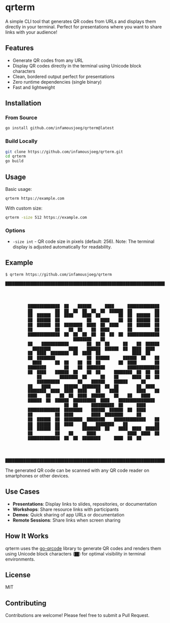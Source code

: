 # qrterm

A simple CLI tool that generates QR codes from URLs and displays them directly in your terminal. Perfect for presentations where you want to share links with your audience!

## Features

- Generate QR codes from any URL
- Display QR codes directly in the terminal using Unicode block characters
- Clean, bordered output perfect for presentations
- Zero runtime dependencies (single binary)
- Fast and lightweight

## Installation

### From Source

```bash
go install github.com/infamousjoeg/qrterm@latest
```

### Build Locally

```bash
git clone https://github.com/infamousjoeg/qrterm.git
cd qrterm
go build
```

## Usage

Basic usage:

```bash
qrterm https://example.com
```

With custom size:

```bash
qrterm -size 512 https://example.com
```

### Options

- `-size int` - QR code size in pixels (default: 256). Note: The terminal display is adjusted automatically for readability.

## Example

```bash
$ qrterm https://github.com/infamousjoeg/qrterm

██████████████████████████████████████████████████████████████████████████████████




          ██████████████  ██    ██████      ████      ██████████████
          ██          ██  ██  ██  ██  ██  ██  ██████  ██          ██
          ██  ██████  ██  ████    ████  ██        ██  ██  ██████  ██
          ██  ██████  ██            ██    ████    ██  ██  ██████  ██
          ██  ██████  ██  ████████  ████  ██  ████    ██  ██████  ██
          ██          ██    ██  ██    ██  ████        ██          ██
          ██████████████  ██  ██  ██  ██  ██  ██  ██  ██████████████
                              ████████    ██
          ██    ████████████        ██  ██  ██      ██    ██  ██████
            ████████        ████    ██████  ██████  ██  ████  ████
          ██  ████  ████████  ██  ████  ██              ████  ██
          ██  ████████              ██  ██████      ██████  ██    ██
            ████      ██  ██    ██  ██  ██        ██  ████        ██
          ████████        ██    ██  ████████          ██████████████
          ██  ████    ██████  ██    ██  ██      ████████  ██  ██  ██
              ██        ████████  ██      ██    ██      ████  ██  ██
              ██████████        ██    ██████    ██████      ██
          ██    ████      ██████  ████████  ██  ██        ██  ████
          ████████  ████  ████  ████    ██    ████        ████    ██
          ████    ██    ██  ██  ████  ██████    ██    ██    ████
          ██████  ██  ██████  ██████████  ████    ████████████████
                          ██  ██      ██████████  ██      ████
          ██████████████  ████████    ██████  ██████  ██  ████
          ██          ██  ████        ████  ████████      ██
          ██  ██████  ██  ████████  ████████    ██████████████    ██
          ██  ██████  ██  ████    ██    ████████    ██            ██
          ██  ██████  ██          ████████  ██    ████  ████  ██████
          ██          ██    ██      ████              ████  ████  ██
          ██████████████  ██  ██  ████████      ████  ██  ██




██████████████████████████████████████████████████████████████████████████████████
```

The generated QR code can be scanned with any QR code reader on smartphones or other devices.

## Use Cases

- **Presentations**: Display links to slides, repositories, or documentation
- **Workshops**: Share resource links with participants
- **Demos**: Quick sharing of app URLs or documentation
- **Remote Sessions**: Share links when screen sharing

## How It Works

qrterm uses the [go-qrcode](https://github.com/skip2/go-qrcode) library to generate QR codes and renders them using Unicode block characters (`██`) for optimal visibility in terminal environments.

## License

MIT

## Contributing

Contributions are welcome! Please feel free to submit a Pull Request.
